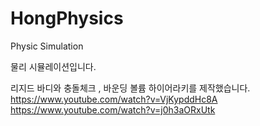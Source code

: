 # HongPhysics
Physic Simulation


물리 시뮬레이션입니다.

리지드 바디와 충돌체크 , 바운딩 볼륨 하이어라키를 제작했습니다.
https://www.youtube.com/watch?v=VjKypddHc8A
https://www.youtube.com/watch?v=j0h3aORxUtk
